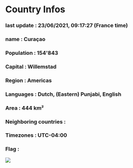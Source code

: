 # Country  Infos
### last update : 23/06/2021, 09:17:27 (France time)

### name : Curaçao
### Population : 154'843
### Capital : Willemstad
### Region : Americas
### Languages : Dutch, (Eastern) Punjabi, English
### Area : 444 km²
### Neighboring countries : 
### Timezones : UTC-04:00

### Flag :
![](https://restcountries.eu/data/cuw.svg)